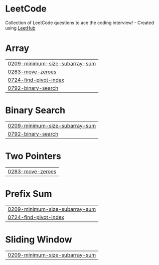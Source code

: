 # LeetCode
Collection of LeetCode questions to ace the coding interview! - Created using [LeetHub](https://github.com/QasimWani/LeetHub)


# Array
|  |
| ------- |
| [0209-minimum-size-subarray-sum](https://github.com/ub775/LeetCode/tree/master/0209-minimum-size-subarray-sum) |
| [0283-move-zeroes](https://github.com/ub775/LeetCode/tree/master/0283-move-zeroes) |
| [0724-find-pivot-index](https://github.com/ub775/LeetCode/tree/master/0724-find-pivot-index) |
| [0792-binary-search](https://github.com/ub775/LeetCode/tree/master/0792-binary-search) |
# Binary Search
|  |
| ------- |
| [0209-minimum-size-subarray-sum](https://github.com/ub775/LeetCode/tree/master/0209-minimum-size-subarray-sum) |
| [0792-binary-search](https://github.com/ub775/LeetCode/tree/master/0792-binary-search) |
# Two Pointers
|  |
| ------- |
| [0283-move-zeroes](https://github.com/ub775/LeetCode/tree/master/0283-move-zeroes) |
# Prefix Sum
|  |
| ------- |
| [0209-minimum-size-subarray-sum](https://github.com/ub775/LeetCode/tree/master/0209-minimum-size-subarray-sum) |
| [0724-find-pivot-index](https://github.com/ub775/LeetCode/tree/master/0724-find-pivot-index) |
# Sliding Window
|  |
| ------- |
| [0209-minimum-size-subarray-sum](https://github.com/ub775/LeetCode/tree/master/0209-minimum-size-subarray-sum) |